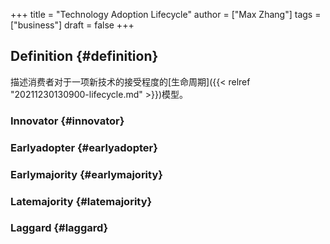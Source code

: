 +++
title = "Technology Adoption Lifecycle"
author = ["Max Zhang"]
tags = ["business"]
draft = false
+++

## Definition {#definition}

描述消费者对于一项新技术的接受程度的[生命周期]({{< relref "20211230130900-lifecycle.md" >}})模型。


### Innovator {#innovator}


### Earlyadopter {#earlyadopter}


### Earlymajority {#earlymajority}


### Latemajority {#latemajority}


### Laggard {#laggard}
